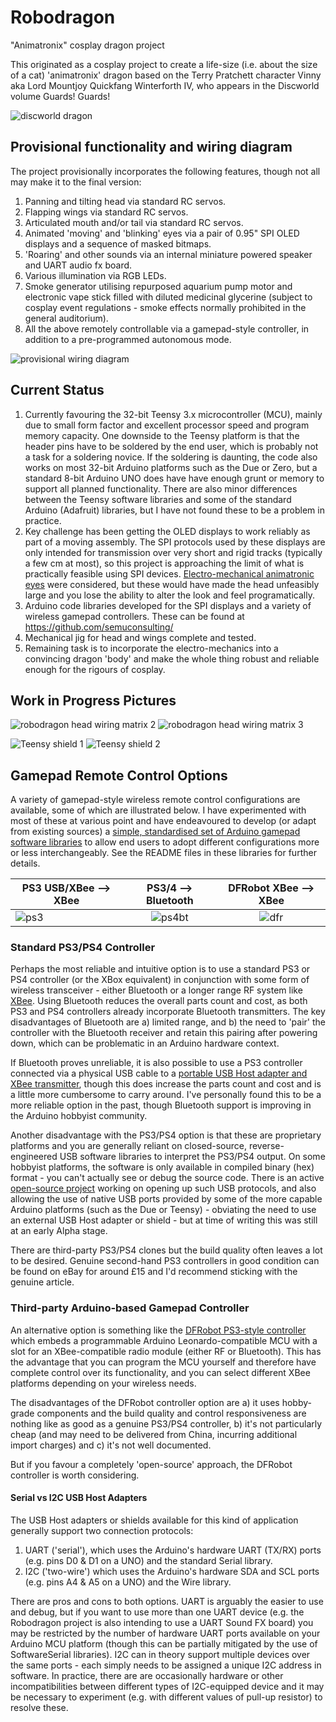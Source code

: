 # Robodragon
"Animatronix" cosplay dragon project

This originated as a cosplay project to create a life-size (i.e. about the size of a cat) 'animatronix' dragon based on the Terry Pratchett character 
Vinny aka Lord Mountjoy Quickfang Winterforth IV, who appears in the Discworld volume Guards! Guards!

![discworld dragon](/docs/discworlddragon.png)

## Provisional functionality and wiring diagram

The project provisionally incorporates the following features, though not all may make it to the final version:

1. Panning and tilting head via standard RC servos.
2. Flapping wings via standard RC servos.
3. Articulated mouth and/or tail via standard RC servos.
4. Animated 'moving' and 'blinking' eyes via a pair of 0.95" SPI OLED displays and a sequence of masked bitmaps.
5. 'Roaring' and other sounds via an internal miniature powered speaker and UART audio fx board.
6. Various illumination via RGB LEDs.
7. Smoke generator utilising repurposed aquarium pump motor and electronic vape stick filled with diluted medicinal glycerine (subject to cosplay event regulations - 
smoke effects normally prohibited in the general auditorium).
8. All the above remotely controllable via a gamepad-style controller, in addition to a pre-programmed autonomous mode.

![provisional wiring diagram](/docs/wiringdiagram.png)

## Current Status

1. Currently favouring the 32-bit Teensy 3.x microcontroller (MCU), mainly due to small form factor and excellent processor speed and program memory capacity. 
One downside to the Teensy platform is that the header pins have to be soldered by the end user, which is probably not a task for a soldering novice. 
If the soldering is daunting, the code also works on most 32-bit Arduino platforms such as the Due or Zero, but a standard 8-bit Arduino UNO does have have enough grunt or memory to 
support all planned functionality. There are also minor differences between the Teensy software libraries and some of the standard Arduino (Adafruit) libraries, but I have not found these to 
be a problem in practice.
2. Key challenge has been getting the OLED displays to work reliably as part of a moving assembly. The SPI protocols used by these displays are only intended for transmission 
over very short and rigid tracks (typically a few cm at most), so this project is approaching the limit of what is practically feasible using SPI devices. [Electro-mechanical 
animatronic eyes](https://www.pinterest.co.uk/pin/562035228467357323/) were considered, but these would have made the head unfeasibly large and you lose the ability to 
alter the look and feel programatically.
3. Arduino code libraries developed for the SPI displays and a variety of wireless gamepad controllers. These can be found at https://github.com/semuconsulting/
4. Mechanical jig for head and wings complete and tested.
5. Remaining task is to incorporate the electro-mechanics into a convincing dragon 'body' and make the whole thing robust and reliable enough for the rigours of cosplay.

## Work in Progress Pictures

![robodragon head wiring matrix 2](/docs/dragonheadwiringmatrix2.jpg) ![robodragon head wiring matrix 3](/docs/dragonheadwiringmatrix3.jpg)

![Teensy shield 1](/docs/Teensyshield1.jpg) ![Teensy shield 2](/docs/Teensyshield2.jpg)

## Gamepad Remote Control Options

A variety of gamepad-style wireless remote control configurations are available, some of which are illustrated below. I have experimented with most of these at various point and 
have endeavoured to develop (or adapt from existing sources) a [simple, standardised set of Arduino gamepad software libraries](https://github.com/semuconsulting) to 
allow end users to adopt different configurations more or less interchangeably. See the README files in these libraries for further details.

PS3 USB/XBee --> XBee   | PS3/4 --> Bluetooth    | DFRobot XBee --> XBee
----------------------- | :--------------------: | :--------------------:
![ps3](/docs/Configurationps3.png) | ![ps4bt](/docs/Configurationps4bt.png) | ![dfr](/docs/Configurationdfr.png)

### Standard PS3/PS4 Controller
Perhaps the most reliable and intuitive option is to use a standard PS3 or PS4 controller (or the XBox equivalent) in conjunction with some form of wireless transceiver - either Bluetooth or 
a longer range RF system like [XBee](https://en.wikipedia.org/wiki/XBee). Using Bluetooth reduces the overall parts count and cost, as both PS3 and PS4 
controllers already incorporate Bluetooth transmitters. The key disadvantages of Bluetooth are a) limited range, and b) the need to 'pair' the controller 
with the Bluetooth receiver and retain this pairing after powering down, which can be problematic in an Arduino hardware context. 

If Bluetooth proves unreliable, it is also possible to use a PS3 controller connected via a physical USB cable to a [portable USB Host adapter and XBee transmitter](http://www.hobbytronics.co.uk/usb-host-xbee-shield), 
though this does increase the parts count and cost and is a little more cumbersome to carry around. I've personally found this to be a more reliable option in the past, though 
Bluetooth support is improving in the Arduino hobbyist community.

Another disadvantage with the PS3/PS4 option is that these are proprietary platforms and you are generally reliant on closed-source, reverse-engineered 
USB software libraries to interpret the PS3/PS4 output. On some hobbyist platforms, the software is only available in compiled binary (hex) format - you can't actually see or debug the source code. 
There is an active [open-source project](https://github.com/felis/UHS30) working on opening up such USB protocols, and also allowing the use of native USB ports provided by some 
of the more capable Arduino platforms (such as the Due or Teensy) - obviating the need to use an external USB Host adapter or shield - but at time of writing this was still at 
an early Alpha stage.

There are third-party PS3/PS4 clones but the build quality often leaves a lot to be desired. Genuine second-hand PS3 controllers in good condition can 
be found on eBay for around £15 and I'd recommend sticking with the genuine article.

### Third-party Arduino-based Gamepad Controller
An alternative option is something like the [DFRobot PS3-style controller](https://www.dfrobot.com/product-858.html) which embeds a programmable Arduino Leonardo-compatible MCU with 
a slot for an XBee-compatible radio module (either RF or Bluetooth). This has the advantage that you can program the MCU yourself and therefore have complete control over its 
functionality, and you can select different XBee platforms depending on your wireless needs.

The disadvantages of the DFRobot controller option are a) it uses hobby-grade components and the build quality and control responsiveness are nothing like as good as a genuine 
PS3/PS4 controller, b) it's not particularly cheap (and may need to be delivered from China, incurring additional import charges) and c) it's not well documented.

But if you favour a completely 'open-source' approach, the DFRobot controller is worth considering.

#### Serial vs I2C USB Host Adapters

The USB Host adapters or shields available for this kind of application generally support two connection protocols:
 
1) UART ('serial'), which uses the Arduino's hardware UART (TX/RX) ports (e.g. pins D0 & D1 on a UNO) and the standard Serial library.
2) I2C ('two-wire') which uses the Arduino's hardware SDA and SCL ports (e.g. pins A4 & A5 on a UNO) and the Wire library.

There are pros and cons to both options. UART is arguably the easier to use and debug, but if you want to use more than one UART device (e.g. the Robodragon project is also intending to use a 
UART Sound FX board) you may be restricted by the number of hardware UART ports available on your Arduino MCU platform (though this can be partially mitigated by the use of SoftwareSerial libraries).
I2C can in theory support multiple devices over the same ports - each simply needs to be assigned a unique I2C address in software. In practice, there are are occasionally 
hardware or other incompatibilities between different types of I2C-equipped device and it may be necessary to experiment (e.g. with different values of pull-up resistor) to resolve these.
